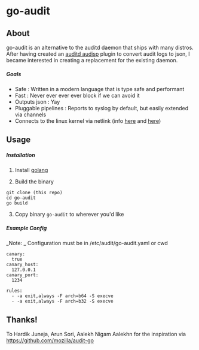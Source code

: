 # go-audit

## About

go-audit is an alternative to the auditd daemon that ships with many distros.
After having created an [auditd audisp](https://people.redhat.com/sgrubb/audit/) plugin to convert audit logs to json, 
I became interested in creating a replacement for the existing daemon.

##### Goals
* Safe : Written in a modern language that is type safe and performant
* Fast : Never ever ever ever block if we can avoid it
* Outputs json : Yay
* Pluggable pipelines : Reports to syslog by default, but easily extended via channels
* Connects to the linux kernel via netlink (info [here](https://git.kernel.org/cgit/linux/kernel/git/stable/linux-stable.git/tree/kernel/audit.c?id=refs/tags/v3.14.56) and [here](https://git.kernel.org/cgit/linux/kernel/git/stable/linux-stable.git/tree/include/uapi/linux/audit.h?h=linux-3.14.y))

## Usage

##### Installation

1. Install [golang](https://golang.org/doc/install)

2. Build the binary
  ```
  git clone (this repo)
  cd go-audit
  go build
  ```
3. Copy binary `go-audit` to wherever you'd like

##### Example Config 

_Note: _ Configuration must be in /etc/audit/go-audit.yaml or cwd

```
canary:
  true
canary_host:
  127.0.0.1
canary_port:
  1234

rules:
  - -a exit,always -F arch=b64 -S execve
  - -a exit,always -F arch=b32 -S execve
```

## Thanks!
To Hardik Juneja, Arun Sori, Aalekh Nigam Aalekhn for the inspiration via https://github.com/mozilla/audit-go
